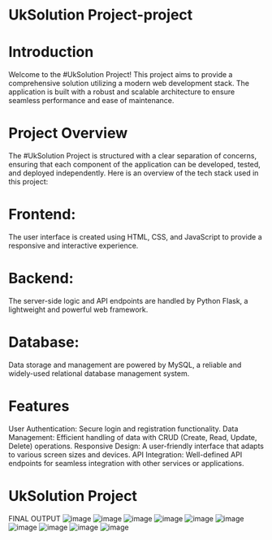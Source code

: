 # UkSolution Project-project
# Introduction
Welcome to the #UkSolution Project! This project aims to provide a comprehensive solution utilizing a modern web development stack. The application is built with a robust and scalable architecture to ensure seamless performance and ease of maintenance.

# Project Overview
The #UkSolution Project is structured with a clear separation of concerns, ensuring that each component of the application can be developed, tested, and deployed independently. Here is an overview of the tech stack used in this project:

# Frontend: 
The user interface is created using HTML, CSS, and JavaScript to provide a responsive and interactive experience.
# Backend: 
The server-side logic and API endpoints are handled by Python Flask, a lightweight and powerful web framework.
# Database: 
Data storage and management are powered by MySQL, a reliable and widely-used relational database management system.
# Features
User Authentication: Secure login and registration functionality.
Data Management: Efficient handling of data with CRUD (Create, Read, Update, Delete) operations.
Responsive Design: A user-friendly interface that adapts to various screen sizes and devices.
API Integration: Well-defined API endpoints for seamless integration with other services or applications.
# UkSolution Project

FINAL OUTPUT
![image](https://github.com/RoshanMundekar/UkSolution/blob/1a3a2760f1e2b781c8117102a44895e3fe9ac58c/Screenshot/1.png)
![image](https://github.com/RoshanMundekar/UkSolution/blob/1a3a2760f1e2b781c8117102a44895e3fe9ac58c/Screenshot/2.png)
![image](https://github.com/RoshanMundekar/UkSolution/blob/1a3a2760f1e2b781c8117102a44895e3fe9ac58c/Screenshot/3.png)
![image](https://github.com/RoshanMundekar/UkSolution/blob/1a3a2760f1e2b781c8117102a44895e3fe9ac58c/Screenshot/4.png)
![image](https://github.com/RoshanMundekar/UkSolution/blob/1a3a2760f1e2b781c8117102a44895e3fe9ac58c/Screenshot/5.png)
![image](https://github.com/RoshanMundekar/UkSolution/blob/1a3a2760f1e2b781c8117102a44895e3fe9ac58c/Screenshot/6.png)
![image](https://github.com/RoshanMundekar/UkSolution/blob/1a3a2760f1e2b781c8117102a44895e3fe9ac58c/Screenshot/7.png)
![image](https://github.com/RoshanMundekar/UkSolution/blob/1a3a2760f1e2b781c8117102a44895e3fe9ac58c/Screenshot/8.png)
![image](https://github.com/RoshanMundekar/UkSolution/blob/1a3a2760f1e2b781c8117102a44895e3fe9ac58c/Screenshot/9.png)
![image](https://github.com/RoshanMundekar/UkSolution/blob/1a3a2760f1e2b781c8117102a44895e3fe9ac58c/Screenshot/10.png)


